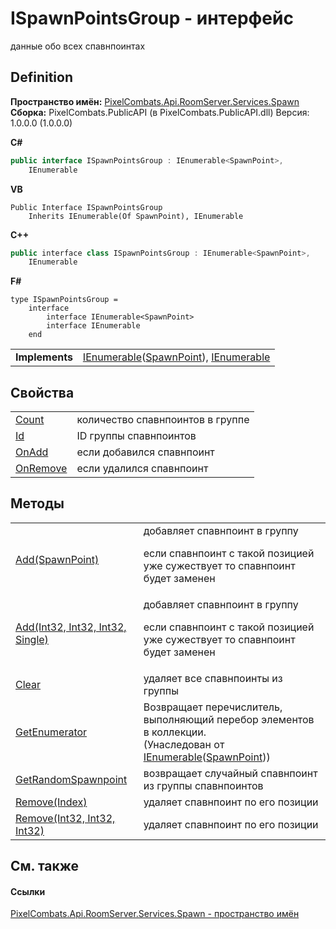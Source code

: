 # ISpawnPointsGroup - интерфейс


данные обо всех спавнпоинтах



## Definition
**Пространство имён:** <a href="0971793b-47eb-58b2-d7a8-6c570042d7d9">PixelCombats.Api.RoomServer.Services.Spawn</a>  
**Сборка:** PixelCombats.PublicAPI (в PixelCombats.PublicAPI.dll) Версия: 1.0.0.0 (1.0.0.0)

**C#**
``` C#
public interface ISpawnPointsGroup : IEnumerable<SpawnPoint>, 
	IEnumerable
```
**VB**
``` VB
Public Interface ISpawnPointsGroup
	Inherits IEnumerable(Of SpawnPoint), IEnumerable
```
**C++**
``` C++
public interface class ISpawnPointsGroup : IEnumerable<SpawnPoint>, 
	IEnumerable
```
**F#**
``` F#
type ISpawnPointsGroup = 
    interface
        interface IEnumerable<SpawnPoint>
        interface IEnumerable
    end
```

<table><tr><td><strong>Implements</strong></td><td><a href="https://learn.microsoft.com/dotnet/api/system.collections.generic.ienumerable-1" target="_blank" rel="noopener noreferrer">IEnumerable</a>(<a href="f65aab51-de32-e872-5f74-c94b3bd33d2b">SpawnPoint</a>), <a href="https://learn.microsoft.com/dotnet/api/system.collections.ienumerable" target="_blank" rel="noopener noreferrer">IEnumerable</a></td></tr>
</table>



## Свойства
<table>
<tr>
<td><a href="a091dbf6-517c-b077-1e8e-730986db6e0c">Count</a></td>
<td>количество спавнпоинтов в группе</td></tr>
<tr>
<td><a href="7933517c-533c-1df8-e034-752d25ed7d18">Id</a></td>
<td>ID группы спавнпоинтов</td></tr>
<tr>
<td><a href="80fef076-6063-eafb-494b-1d1be6c9283d">OnAdd</a></td>
<td>если добавился спавнпоинт</td></tr>
<tr>
<td><a href="dc4f0a3e-18cb-179c-d4f4-04f3ee4f427c">OnRemove</a></td>
<td>если удалился спавнпоинт</td></tr>
</table>

## Методы
<table>
<tr>
<td><a href="b0153a3a-da58-c209-15a0-f53c68af8606">Add(SpawnPoint)</a></td>
<td>добавляет спавнпоинт в группу <p>если спавнпоинт с такой позицией уже сужествует то спавнпоинт будет заменен</p></td></tr>
<tr>
<td><a href="b155ae8e-bfaa-447c-a0f4-d0c03447db4e">Add(Int32, Int32, Int32, Single)</a></td>
<td>добавляет спавнпоинт в группу <p>если спавнпоинт с такой позицией уже сужествует то спавнпоинт будет заменен</p></td></tr>
<tr>
<td><a href="bd921397-fb6a-ceda-e0f7-fa735692ecff">Clear</a></td>
<td>удаляет все спавнпоинты из группы</td></tr>
<tr>
<td><a href="https://learn.microsoft.com/dotnet/api/system.collections.generic.ienumerable-1.getenumerator#system-collections-generic-ienumerable-1-getenumerator" target="_blank" rel="noopener noreferrer">GetEnumerator</a></td>
<td>Возвращает перечислитель, выполняющий перебор элементов в коллекции.<br />(Унаследован от <a href="https://learn.microsoft.com/dotnet/api/system.collections.generic.ienumerable-1" target="_blank" rel="noopener noreferrer">IEnumerable</a>(<a href="f65aab51-de32-e872-5f74-c94b3bd33d2b">SpawnPoint</a>))</td></tr>
<tr>
<td><a href="7d58fcbf-9cb1-b472-8269-ea35f053a787">GetRandomSpawnpoint</a></td>
<td>возвращает случайный спавнпоинт из группы спавнпоинтов</td></tr>
<tr>
<td><a href="9646ab47-60cd-b50f-3b5b-16b5cfdf59ca">Remove(Index)</a></td>
<td>удаляет спавнпоинт по его позиции</td></tr>
<tr>
<td><a href="f873e3a3-f49f-3191-bb1c-7b3a60a086d4">Remove(Int32, Int32, Int32)</a></td>
<td>удаляет спавнпоинт по его позиции</td></tr>
</table>

## См. также


#### Ссылки
<a href="0971793b-47eb-58b2-d7a8-6c570042d7d9">PixelCombats.Api.RoomServer.Services.Spawn - пространство имён</a>  
